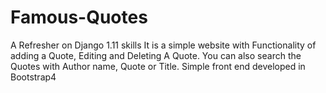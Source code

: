 # Famous-Quotes
A Refresher on Django 1.11 skills
It is a simple website with Functionality of adding a Quote, Editing and Deleting A Quote.
You can also search the Quotes with Author name, Quote or Title.
Simple front end developed in Bootstrap4

